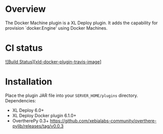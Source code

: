 # Overview #

The Docker Machine plugin is a XL Deploy plugin.
It adds the capability for provision `docker.Engine' using Docker Machines.

# CI status #

[![Build Status][xld-docker-plugin-travis-image]][xld-docker-machine-plugin-travis-url]

[xld-docker-machine-plugin-travis-image]: https://travis-ci.org/xebialabs-community/xld-docker-machine-plugin.svg?branch=master
[xld-docker-machine-plugin-travis-url]: https://travis-ci.org/xebialabs-community/xld-docker-machine-plugin


# Installation #

Place the plugin JAR file into your `SERVER_HOME/plugins` directory.
Dependencies:

* XL Deploy 6.0+
* XL Deploy Docker plugin 6.1.0+
* OvertherePy 0.3+ https://github.com/xebialabs-community/overthere-pylib/releases/tag/v0.0.3

